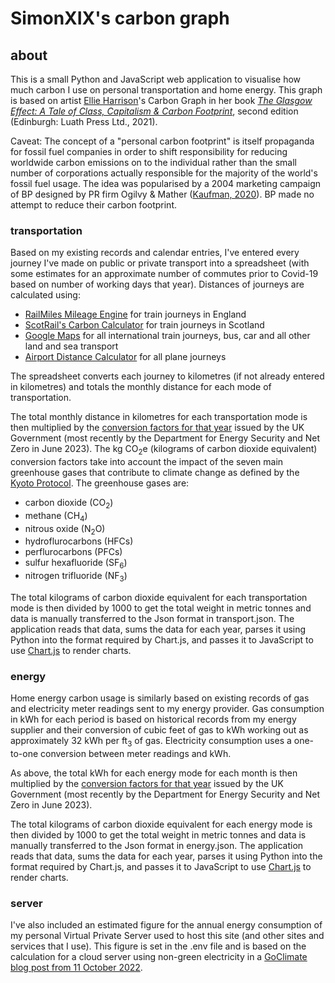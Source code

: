 # SimonXIX's carbon graph

## about

This is a small Python and JavaScript web application to visualise how much carbon I use on personal transportation and home energy. This graph is based on artist [Ellie Harrison](https://www.ellieharrison.com/)'s Carbon Graph in her book *[The Glasgow Effect: A Tale of Class, Capitalism & Carbon Footprint](https://www.ellieharrison.com/commodities/glasgoweffect/)*, second edition (Edinburgh: Luath Press Ltd., 2021).

Caveat: The concept of a "personal carbon footprint" is itself propaganda for fossil fuel companies in order to shift responsibility for reducing worldwide carbon emissions on to the individual rather than the small number of corporations actually responsible for the majority of the world's fossil fuel usage. The idea was popularised by a 2004 marketing campaign of BP designed by PR firm Ogilvy & Mather ([Kaufman, 2020](https://mashable.com/feature/carbon-footprint-pr-campaign-sham)). BP made no attempt to reduce their carbon footprint. 

### transportation

Based on my existing records and calendar entries, I've entered every journey I've made on public or private transport into a spreadsheet (with some estimates for an approximate number of commutes prior to Covid-19 based on number of working days that year). Distances of journeys are calculated using:

- [RailMiles Mileage Engine](https://my.railmiles.me/mileage-engine/) for train journeys in England
- [ScotRail's Carbon Calculator](https://www.scotrail.co.uk/carbon-calculator) for train journeys in Scotland
- [Google Maps](https://www.google.co.uk/maps) for all international train journeys, bus, car and all other land and sea transport
- [Airport Distance Calculator](https://www.airportdistancecalculator.com/) for all plane journeys

The spreadsheet converts each journey to kilometres (if not already entered in kilometres) and totals the monthly distance for each mode of transportation.

The total monthly distance in kilometres for each transportation mode is then multiplied by the [conversion factors for that year](https://www.gov.uk/government/collections/government-conversion-factors-for-company-reporting) issued by the UK Government (most recently by the Department for Energy Security and Net Zero in June 2023). The kg CO<sub>2</sub>e (kilograms of carbon dioxide equivalent) conversion factors take into account the impact of the seven main greenhouse gases that contribute to climate change as defined by the [Kyoto Protocol](https://unfccc.int/kyoto_protocol). The greenhouse gases are:

- carbon dioxide (CO<sub>2</sub>)
- methane (CH<sub>4</sub>)
- nitrous oxide (N<sub>2</sub>O)
- hydroflurocarbons (HFCs)
- perflurocarbons (PFCs)
- sulfur hexafluoride (SF<sub>6</sub>)
- nitrogen trifluoride (NF<sub>3</sub>)

The total kilograms of carbon dioxide equivalent for each transportation mode is then divided by 1000 to get the total weight in metric tonnes and data is manually transferred to the Json format in transport.json. The application reads that data, sums the data for each year, parses it using Python into the format required by Chart.js, and passes it to JavaScript to use [Chart.js](https://www.chartjs.org/) to render charts.

### energy

Home energy carbon usage is similarly based on existing records of gas and electricity meter readings sent to my energy provider. Gas consumption in kWh for each period is based on historical records from my energy supplier and their conversion of cubic feet of gas to kWh working out as approximately 32 kWh per ft<sub>3</sub> of gas. Electricity consumption uses a one-to-one conversion between meter readings and kWh.

As above, the total kWh for each energy mode for each month is then multiplied by the [conversion factors for that year](https://www.gov.uk/government/collections/government-conversion-factors-for-company-reporting) issued by the UK Government (most recently by the Department for Energy Security and Net Zero in June 2023).

The total kilograms of carbon dioxide equivalent for each energy mode is then divided by 1000 to get the total weight in metric tonnes and data is manually transferred to the Json format in energy.json. The application reads that data, sums the data for each year, parses it using Python into the format required by Chart.js, and passes it to JavaScript to use [Chart.js](https://www.chartjs.org/) to render charts.

### server

I've also included an estimated figure for the annual energy consumption of my personal Virtual Private Server used to host this site (and other sites and services that I use). This figure is set in the .env file and is based on the calculation for a cloud server using non-green electricity in a [GoClimate blog post from 11 October 2022](https://www.goclimate.com/blog/the-carbon-footprint-of-servers/).
